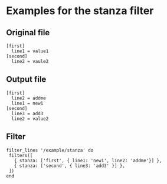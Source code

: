 # Examples for the stanza filter

## Original file
````
[first]
  line1 = value1
[second]
  line2 = vaule2
````

## Output file
````
[first]
  line2 = addme
  line1 = new1
[second]
  line3 = add3
  line2 = value2
````

## Filter
````
filter_lines '/example/stanza' do
 filters([
   { stanza: ['first', { line1: 'new1', line2: 'addme'}] },
   { stanza: ['second', { line3: 'add3' }] },
 ])
end
